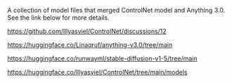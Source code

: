 A collection of model files that merged ControlNet model and Anything 3.0. See the link below for more details.

https://github.com/lllyasviel/ControlNet/discussions/12

https://huggingface.co/Linaqruf/anything-v3.0/tree/main

https://huggingface.co/runwayml/stable-diffusion-v1-5/tree/main

https://huggingface.co/lllyasviel/ControlNet/tree/main/models